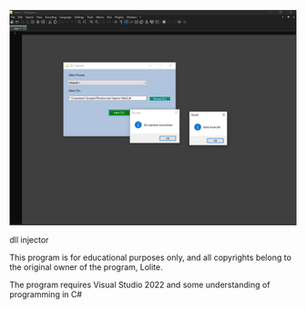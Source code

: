 ![وصف الصورة](https://github.com/Lolite-go/DLLInjector/blob/main/Capture.PNG)





dll injector 


This program is for educational purposes only, and all copyrights belong to the original owner of the program, Lolite. 



The program requires Visual Studio 2022 and some understanding of programming in C#
